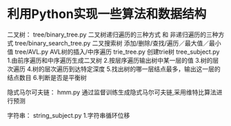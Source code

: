 # 利用Python实现一些算法和数据结构
二叉树：
tree/binary_tree.py 二叉树递归遍历的三种方式 和 非递归遍历的三种方式
tree/binary_search_tree.py 二叉搜索树 添加/删除/查找/遍历／最大值／最小值
tree/AVL.py  AVL树的插入/中序遍历
trie_tree.py 创建trie树
tree_subject.py
1.由前序遍历和中序遍历生成二叉树
2.按层序遍历输出树中某一层的值
3.树的层次遍历
4.树的层次遍历到达特定深度
5.找出树的哪一层结点最多，输出这一层的结点数目
6.判断是否是平衡树

隐式马尔可夫链：
hmm.py 通过监督训练生成隐式马尔可夫链,采用维特比算法进行预测

字符串：
string_subject.py
1.字符串循环位移